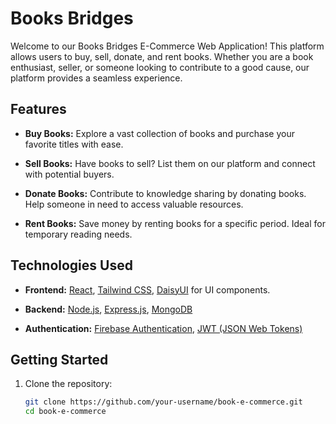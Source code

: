 # Books Bridges 

Welcome to our Books Bridges E-Commerce Web Application! This platform allows users to buy, sell, donate, and rent books. Whether you are a book enthusiast, seller, or someone looking to contribute to a good cause, our platform provides a seamless experience.

## Features

- **Buy Books:** Explore a vast collection of books and purchase your favorite titles with ease.

- **Sell Books:** Have books to sell? List them on our platform and connect with potential buyers.

- **Donate Books:** Contribute to knowledge sharing by donating books. Help someone in need to access valuable resources.

- **Rent Books:** Save money by renting books for a specific period. Ideal for temporary reading needs.

## Technologies Used

- **Frontend:** [React](https://reactjs.org/), [Tailwind CSS](https://tailwindcss.com/), [DaisyUI](https://daisyui.com/) for UI components.

- **Backend:** [Node.js](https://nodejs.org/), [Express.js](https://expressjs.com/), [MongoDB](https://www.mongodb.com/)

- **Authentication:** [Firebase Authentication](https://firebase.google.com/docs/auth), [JWT (JSON Web Tokens)](https://jwt.io/)

## Getting Started

1. Clone the repository:

   ```bash
   git clone https://github.com/your-username/book-e-commerce.git
   cd book-e-commerce
